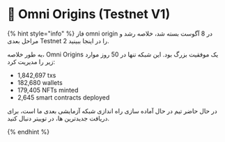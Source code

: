 # 🎨 Omni Origins (Testnet V1)

{% hint style="info" %}
فاز omni origin در 8 آگوست بسته شد، خلاصه رشد و مراحل بعدی Testnet 2 را در اینجا ببینید.

به طور خلاصه، Omni Origins یک موفقیت بزرگ بود. این شبکه تنها در 50 روز موارد زیر را مدیریت کرد:

* 1,842,697 txs
* 182,680 wallets
* 179,405 NFTs minted
* 2,645 smart contracts deployed

در حال حاضر تیم در حال آماده سازی راه اندازی شبکه آزمایشی بعدی ما است، برای دریافت جدیدترین ها، در توییتر دنبال کنید.


{% endhint %}
